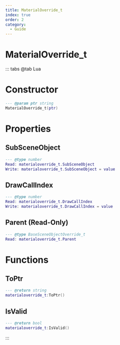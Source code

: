 ```yaml
---
title: MaterialOverride_t
index: true
order: 2
category:
  - Guide
---
```


# MaterialOverride_t

::: tabs
@tab Lua
# Constructor
```lua
--- @param ptr string
MaterialOverride_t(ptr)
```
# Properties
## SubSceneObject 
```lua
--- @type number
Read: materialoverride_t.SubSceneObject
Write: materialoverride_t.SubSceneObject = value
```
## DrawCallIndex 
```lua
--- @type number
Read: materialoverride_t.DrawCallIndex
Write: materialoverride_t.DrawCallIndex = value
```
## Parent (Read-Only)
```lua
--- @type BaseSceneObjectOverride_t
Read: materialoverride_t.Parent
```
# Functions
## ToPtr
```lua
--- @return string
materialoverride_t:ToPtr()
```
## IsValid
```lua
--- @return bool
materialoverride_t:IsValid()
```

:::